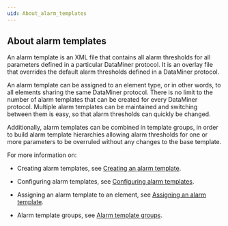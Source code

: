 ```yaml
---
uid: About_alarm_templates
---
```


## About alarm templates

An alarm template is an XML file that contains all alarm thresholds for all parameters defined in a particular DataMiner protocol. It is an overlay file that overrides the default alarm thresholds defined in a DataMiner protocol.

An alarm template can be assigned to an element type, or in other words, to all elements sharing the same DataMiner protocol. There is no limit to the number of alarm templates that can be created for every DataMiner protocol. Multiple alarm templates can be maintained and switching between them is easy, so that alarm thresholds can quickly be changed.

Additionally, alarm templates can be combined in template groups, in order to build alarm template hierarchies allowing alarm thresholds for one or more parameters to be overruled without any changes to the base template.

For more information on:

- Creating alarm templates, see [Creating an alarm template](xref:Managing_alarm_templates#creating-an-alarm-template).

- Configuring alarm templates, see [Configuring alarm templates](xref:Configuring_alarm_templates).

- Assigning an alarm template to an element, see [Assigning an alarm template](xref:Managing_alarm_templates#assigning-an-alarm-template).

- Alarm template groups, see [Alarm template groups](xref:Alarm_template_groups).
